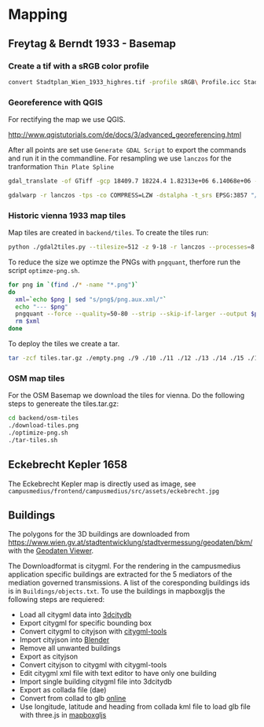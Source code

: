 # Mapping



## Freytag & Berndt 1933 - Basemap



### Create a tif with a sRGB color profile

```sh
convert Stadtplan_Wien_1933_highres.tif -profile sRGB\ Profile.icc Stadtplan_Wien_1933_highres_srgb.tif
```



### Georeference with QGIS

For rectifying the map we use QGIS.

http://www.qgistutorials.com/de/docs/3/advanced_georeferencing.html

After all points are set use `Generate GDAL Script` to export the commands and run it in the commandline. For resampling we use `lanczos` for the tranformation `Thin Plate Spline`

```sh
gdal_translate -of GTiff -gcp 18409.7 18224.4 1.82313e+06 6.14068e+06 -gcp 17773.5 17155.2 1.82259e+06 6.14165e+06 -gcp 17331.5 18210.8 1.82218e+06 6.14066e+06 -gcp 14466 19543.1 1.81959e+06 6.13936e+06 -gcp 9942.71 21473.1 1.81544e+06 6.13748e+06 -gcp 9987.87 22445.2 1.81548e+06 6.13656e+06 -gcp 16411.9 16812.6 1.82129e+06 6.14193e+06 -gcp 18576.2 16554 1.82329e+06 6.14221e+06 -gcp 18081.7 16187.1 1.82285e+06 6.14259e+06 -gcp 17177.3 13307 1.82198e+06 6.14529e+06 -gcp 21359.2 14451.8 1.82585e+06 6.14422e+06 -gcp 30869.9 15547 1.83491e+06 6.1432e+06 -gcp 38705.1 18164 1.84241e+06 6.14065e+06 -gcp 25391.9 27811.3 1.82965e+06 6.13165e+06 -gcp 30262.4 29292.5 1.83432e+06 6.13019e+06 -gcp 5208.25 27261.5 1.81104e+06 6.13194e+06 -gcp 6618.93 17116.3 1.81226e+06 6.1416e+06 -gcp 8532.02 6129.42 1.81379e+06 6.15196e+06 -gcp 10659 19453.3 1.81609e+06 6.13938e+06 -gcp 17324.2 10890.7 1.82203e+06 6.14765e+06 -gcp 22730.8 9370.08 1.8272e+06 6.14909e+06 -gcp 13844.4 15038.6 1.81896e+06 6.14362e+06 -gcp 16984.3 9621.16 1.82177e+06 6.14884e+06 -gcp 16726.7 9923.02 1.82158e+06 6.1486e+06 -gcp 16833.9 10263.2 1.82163e+06 6.1483e+06 -gcp 16718.5 10678.3 1.8215e+06 6.14782e+06 -gcp 16749.1 10513.5 1.82152e+06 6.14797e+06 -gcp 16654.7 10494.3 1.82146e+06 6.14799e+06 -gcp 16669.7 10203.6 1.82151e+06 6.14835e+06 -gcp 16860.9 9595.97 1.82167e+06 6.14886e+06 -gcp 16969.1 9296.1 1.82176e+06 6.14915e+06 -gcp 17050.1 9309.44 1.82186e+06 6.14913e+06 -gcp 17060.1 9156.99 1.82186e+06 6.1493e+06 -gcp 18230 18383.8 1.82297e+06 6.14052e+06 -gcp 18299.1 18285.1 1.82303e+06 6.14062e+06 -gcp 18385.9 18349.2 1.82311e+06 6.14056e+06 -gcp 18321.8 18446.9 1.82305e+06 6.14047e+06 -gcp 18019.8 18362.1 1.82277e+06 6.14051e+06 -gcp 18446.6 18167.8 1.82316e+06 6.14072e+06 -gcp 18145.1 18179.7 1.8229e+06 6.14071e+06 -gcp 17595.9 17765.7 1.82242e+06 6.14108e+06 -gcp 17753 17684.4 1.82256e+06 6.14116e+06 -gcp 17997.2 17925.3 1.82276e+06 6.14093e+06 -gcp 17758.1 18098.3 1.82255e+06 6.14077e+06 -gcp 15809 20087.7 1.82079e+06 6.13887e+06 -gcp 15297.8 20039.3 1.82034e+06 6.13893e+06 -gcp 15501.9 20391.8 1.82051e+06 6.13859e+06 -gcp 15650 20455.1 1.82067e+06 6.1385e+06 -gcp 15494.8 20149.8 1.8205e+06 6.13884e+06 -gcp 15119 20388.3 1.82017e+06 6.13858e+06 -gcp 10395.2 21279.5 1.81587e+06 6.13766e+06 -gcp 10712.3 21145.1 1.81616e+06 6.13779e+06 -gcp 10240.7 20987.1 1.81573e+06 6.13795e+06 -gcp 10902.9 20010 1.81631e+06 6.13888e+06 -gcp 10509.2 20988.4 1.81597e+06 6.13794e+06 -gcp 10648.8 21730.5 1.81608e+06 6.13724e+06 -gcp 10190.7 21894.1 1.81567e+06 6.13709e+06 -gcp 11207.3 21440.8 1.81661e+06 6.13751e+06 -gcp 9562.91 21018.5 1.81507e+06 6.13791e+06 -gcp 9300.45 21723.2 1.81483e+06 6.13724e+06 -gcp 11342.1 22914.1 1.81677e+06 6.1361e+06 "/home/akrim/projects/campusmedius/mapping/Freytag & berndt 1933/Stadtplan_Wien_1933_highres_srgb.tif" "/tmp/Stadtplan_Wien_1933_highres_srgb.tif"

gdalwarp -r lanczos -tps -co COMPRESS=LZW -dstalpha -t_srs EPSG:3857 "/tmp/Stadtplan_Wien_1933_highres_srgb.tif" "/home/akrim/projects/campusmedius/mapping/Freytag & berndt 1933/Stadtplan_Wien_1933_highres_srgb_modified.tif"
```

### Historic vienna 1933 map tiles

Map tiles are created in `backend/tiles`. To create the tiles run:

```sh
python ./gdal2tiles.py --tilesize=512 -z 9-18 -r lanczos --processes=8 ../../mapping/Freytag\ \&\ berndt\ 1933/Stadtplan_Wien_1933_highres_srgb_modified.tif ./
```

To reduce the size we optimze the PNGs with `pngquant`, therfore run the script `optimze-png.sh`.

```sh
for png in `(find ./* -name "*.png")`
do
  xml=`echo $png | sed "s/png$/png.aux.xml/"`
  echo "--- $png"
  pngquant --force --quality=50-80 --strip --skip-if-larger --output $png $png
  rm $xml
done
```

To deploy the tiles we create a tar.

```sh
tar -zcf tiles.tar.gz ./empty.png ./9 ./10 ./11 ./12 ./13 ./14 ./15 ./16 ./17
```

### OSM map tiles

For the OSM Basemap we download the tiles for vienna. Do the following steps to genereate the tiles.tar.gz:

```sh
cd backend/osm-tiles
./download-tiles.png
./optimize-png.sh
./tar-tiles.sh
```


## Eckebrecht Kepler 1658

The Eckebrecht Kepler map is directly used as image, see `campusmedius/frontend/campusmedius/src/assets/eckebrecht.jpg`



## Buildings

The polygons for the 3D buildings are downloaded from https://www.wien.gv.at/stadtentwicklung/stadtvermessung/geodaten/bkm/ with the [Geodaten Viewer](https://www.wien.gv.at/ma41datenviewer/public/start.aspx).

The Downloadformat is citygml. For the rendering in the campusmedius application specific buildings are extracted for the 5 mediators of the mediation governed transmissions. A list of the coresponding buildings ids is in `Buildings/objects.txt`. To use the buildings in mapboxgljs the following steps are requiered:

- Load all citygml data into [3dcitydb](https://www.3dcitydb.org/3dcitydb/)
- Export citygml for specific bounding box
- Convert citygml to cityjson with [citygml-tools](https://github.com/citygml4j/citygml-tools)
- Import cityjson into [Blender](https://github.com/cityjson/Up3date)
- Remove all unwanted buildings
- Export as cityjson
- Convert cityjson to citygml with citygml-tools
- Edit citygml xml file with text editor to have only one building
- Import single building citygml file into 3dcitydb
- Export as collada file (dae)
- Convert from collad to glb [online](https://www.creators3d.com/online-viewer)
- Use longitude, latitude and heading from collada kml file to load glb file with three.js in [mapboxgljs](https://docs.mapbox.com/mapbox-gl-js/example/add-3d-model/)
